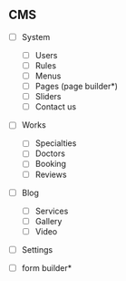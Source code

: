 ## CMS
- [ ] System
    - [ ] Users
    - [ ] Rules
    - [ ] Menus
    - [ ] Pages (page builder*)
    - [ ] Sliders
    - [ ] Contact us

- [ ] Works
    - [ ] Specialties
    - [ ] Doctors
    - [ ] Booking
    - [ ] Reviews

- [ ] Blog
    - [ ] Services
    - [ ] Gallery
    - [ ] Video

- [ ] Settings
- [ ] form builder*



